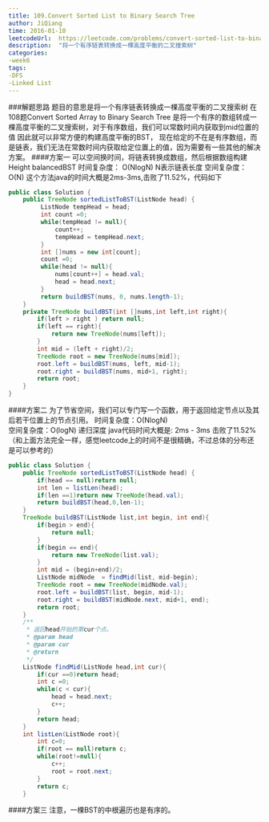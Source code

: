 ```yaml
---
title: 109.Convert Sorted List to Binary Search Tree
author: JiQiang
time: 2016-01-10
leetcodeUrl:  https://leetcode.com/problems/convert-sorted-list-to-binary-search-tree/
description:  "将一个有序链表转换成一棵高度平衡的二叉搜索树"
categories: 
-week6
tags: 
-DFS
-Linked List
---
```


###解题思路
    题目的意思是将一个有序链表转换成一棵高度平衡的二叉搜索树
    在108题Convert Sorted Array to Binary Search Tree
    是将一个有序的数组转成一棵高度平衡的二叉搜索树，对于有序数组，我们可以常数时间内获取到mid位置的值
    因此就可以非常方便的构建高度平衡的BST，
    现在给定的不在是有序数组，而是链表，我们无法在常数时间内获取给定位置上的值，因为需要有一些其他的解决方案。
####方案一
    可以空间换时间，将链表转换成数组，然后根据数组构建Height balancedBST
    时间复杂度： O(NlogN) N表示链表长度
    空间复杂度： O(N)
    这个方法java的时间大概是2ms-3ms,击败了11.52%，代码如下
```java
public class Solution {
    public TreeNode sortedListToBST(ListNode head) {
    	 ListNode tempHead = head;
    	 int count =0;
    	 while(tempHead != null){
    		 count++;
    		 tempHead = tempHead.next;
    	 }
    	 int []nums = new int[count];
    	 count =0;
    	 while(head != null){
    		 nums[count++] = head.val;
    		 head = head.next;
    	 }
    	 return buildBST(nums, 0, nums.length-1);  
    }
	private TreeNode buildBST(int []nums,int left,int right){
		if(left > right ) return null;
		if(left == right){
			return new TreeNode(nums[left]);
		}
		int mid = (left + right)/2;
		TreeNode root = new TreeNode(nums[mid]);
		root.left = buildBST(nums, left, mid-1);
		root.right = buildBST(nums, mid+1, right);
		return root;
	}
} 
```
####方案二
    为了节省空间，我们可以专门写一个函数，用于返回给定节点以及其后若干位置上的节点引用。
    时间复杂度：O(NlogN)  
    空间复杂度：O(logN) 递归深度
    java代码时间大概是: 2ms - 3ms 击败了11.52%
    （和上面方法完全一样，感觉leetcode上的时间不是很精确，不过总体的分布还是可以参考的）
```java
public class Solution {
	public TreeNode sortedListToBST(ListNode head) {
		if(head == null)return null;
		int len = listLen(head);
		if(len ==1)return new TreeNode(head.val);
		return buildBST(head,0,len-1);
	}
	TreeNode buildBST(ListNode list,int begin, int end){
		if(begin > end){
			return null;
		}
		if(begin == end){
			return new TreeNode(list.val);
		}
		int mid = (begin+end)/2;
		ListNode midNode  = findMid(list, mid-begin);
		TreeNode root = new TreeNode(midNode.val);
		root.left = buildBST(list, begin, mid-1);
		root.right = buildBST(midNode.next, mid+1, end);
		return root;
	}
	/**
	 * 返回head开始的第cur个点。
	 * @param head
	 * @param cur
	 * @return
	 */
	ListNode findMid(ListNode head,int cur){
		if(cur ==0)return head;
		int c =0;
		while(c < cur){
			head = head.next;
			c++;
		}
		return head;
	}
	int listLen(ListNode root){
		int c=0;
		if(root == null)return c;
		while(root!=null){
			c++;
			root = root.next;
		}
		return c;
	}
```
####方案三
    注意，一棵BST的中根遍历也是有序的。




